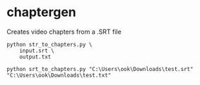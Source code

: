# chaptergen

Creates video chapters from a .SRT file

```
python str_to_chapters.py \
    input.srt \
    output.txt
```

```
python srt_to_chapters.py "C:\Users\ook\Downloads\test.srt" "C:\Users\ook\Downloads\test.txt"
```